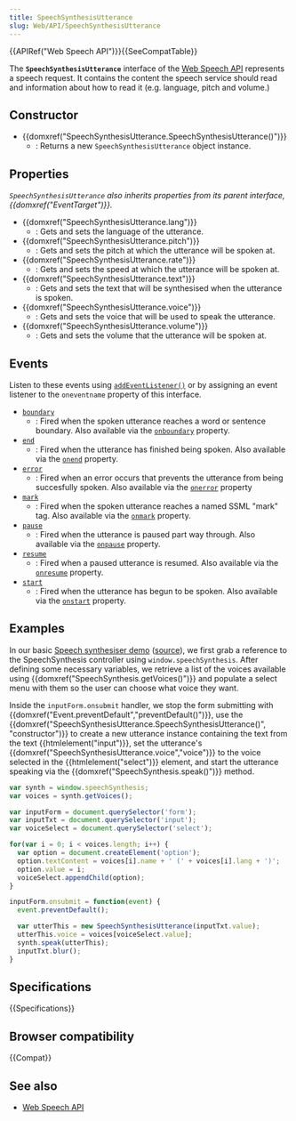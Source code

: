 ```yaml
---
title: SpeechSynthesisUtterance
slug: Web/API/SpeechSynthesisUtterance
---
```


{{APIRef("Web Speech API")}}{{SeeCompatTable}}

The **`SpeechSynthesisUtterance`** interface of the [Web Speech API](/zh-CN/docs/Web/API/Web_Speech_API) represents a speech request. It contains the content the speech service should read and information about how to read it (e.g. language, pitch and volume.)

## Constructor

- {{domxref("SpeechSynthesisUtterance.SpeechSynthesisUtterance()")}}
  - : Returns a new `SpeechSynthesisUtterance` object instance.

## Properties

_`SpeechSynthesisUtterance` also inherits properties from its parent interface, {{domxref("EventTarget")}}._

- {{domxref("SpeechSynthesisUtterance.lang")}}
  - : Gets and sets the language of the utterance.
- {{domxref("SpeechSynthesisUtterance.pitch")}}
  - : Gets and sets the pitch at which the utterance will be spoken at.
- {{domxref("SpeechSynthesisUtterance.rate")}}
  - : Gets and sets the speed at which the utterance will be spoken at.
- {{domxref("SpeechSynthesisUtterance.text")}}
  - : Gets and sets the text that will be synthesised when the utterance is spoken.
- {{domxref("SpeechSynthesisUtterance.voice")}}
  - : Gets and sets the voice that will be used to speak the utterance.
- {{domxref("SpeechSynthesisUtterance.volume")}}
  - : Gets and sets the volume that the utterance will be spoken at.

## Events

Listen to these events using [`addEventListener()`](/zh-CN/docs/Web/API/EventTarget/addEventListener) or by assigning an event listener to the `oneventname` property of this interface.

- [`boundary`](/zh-CN/docs/Web/API/SpeechSynthesisUtterance/boundary_event)
  - : Fired when the spoken utterance reaches a word or sentence boundary.
    Also available via the [`onboundary`](/zh-CN/docs/Web/API/SpeechSynthesisUtterance/onboundary) property.
- [`end`](/zh-CN/docs/Web/API/SpeechSynthesisUtterance/end_event)
  - : Fired when the utterance has finished being spoken.
    Also available via the [`onend`](/zh-CN/docs/Web/API/SpeechSynthesisUtterance/onend) property.
- [`error`](/zh-CN/docs/Web/API/SpeechSynthesisUtterance/error_event)
  - : Fired when an error occurs that prevents the utterance from being succesfully spoken.
    Also available via the [`onerror`](/zh-CN/docs/Web/API/SpeechSynthesisUtterance/onerror) property
- [`mark`](/zh-CN/docs/Web/API/SpeechSynthesisUtterance/mark_event)
  - : Fired when the spoken utterance reaches a named SSML "mark" tag.
    Also available via the [`onmark`](/zh-CN/docs/Web/API/SpeechSynthesisUtterance/onmark) property.
- [`pause`](/zh-CN/docs/Web/API/SpeechSynthesisUtterance/pause_event)
  - : Fired when the utterance is paused part way through.
    Also available via the [`onpause`](/zh-CN/docs/Web/API/SpeechSynthesisUtterance/onpause) property.
- [`resume`](/zh-CN/docs/Web/API/SpeechSynthesisUtterance/resume_event)
  - : Fired when a paused utterance is resumed.
    Also available via the [`onresume`](/zh-CN/docs/Web/API/SpeechSynthesisUtterance/onresume) property.
- [`start`](/zh-CN/docs/Web/API/SpeechSynthesisUtterance/start_event)
  - : Fired when the utterance has begun to be spoken.
    Also available via the [`onstart`](/zh-CN/docs/Web/API/SpeechSynthesisUtterance/onstart) property.

## Examples

In our basic [Speech synthesiser demo](https://mdn.github.io/dom-examples/web-speech-api/speak-easy-synthesis/) ([source](https://github.com/mdn/dom-examples/tree/main/web-speech-api/speak-easy-synthesis)), we first grab a reference to the SpeechSynthesis controller using `window.speechSynthesis`. After defining some necessary variables, we retrieve a list of the voices available using {{domxref("SpeechSynthesis.getVoices()")}} and populate a select menu with them so the user can choose what voice they want.

Inside the `inputForm.onsubmit` handler, we stop the form submitting with {{domxref("Event.preventDefault","preventDefault()")}}, use the {{domxref("SpeechSynthesisUtterance.SpeechSynthesisUtterance()", "constructor")}} to create a new utterance instance containing the text from the text {{htmlelement("input")}}, set the utterance's {{domxref("SpeechSynthesisUtterance.voice","voice")}} to the voice selected in the {{htmlelement("select")}} element, and start the utterance speaking via the {{domxref("SpeechSynthesis.speak()")}} method.

```js
var synth = window.speechSynthesis;
var voices = synth.getVoices();

var inputForm = document.querySelector('form');
var inputTxt = document.querySelector('input');
var voiceSelect = document.querySelector('select');

for(var i = 0; i < voices.length; i++) {
  var option = document.createElement('option');
  option.textContent = voices[i].name + ' (' + voices[i].lang + ')';
  option.value = i;
  voiceSelect.appendChild(option);
}

inputForm.onsubmit = function(event) {
  event.preventDefault();

  var utterThis = new SpeechSynthesisUtterance(inputTxt.value);
  utterThis.voice = voices[voiceSelect.value];
  synth.speak(utterThis);
  inputTxt.blur();
}
```

## Specifications

{{Specifications}}

## Browser compatibility

{{Compat}}

## See also

- [Web Speech API](/zh-CN/docs/Web/API/Web_Speech_API)
